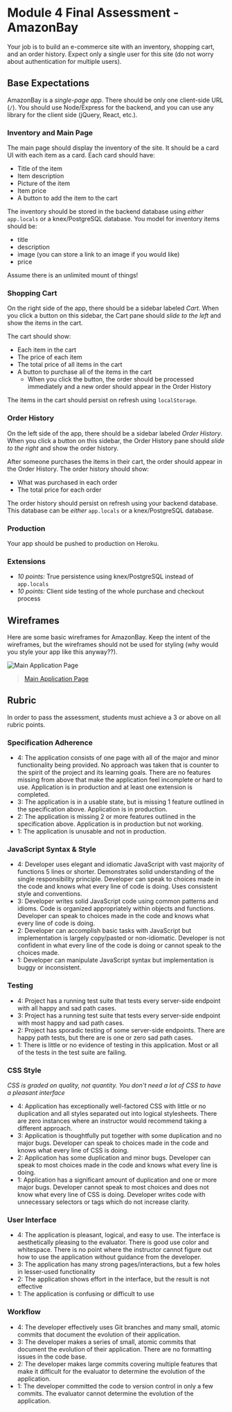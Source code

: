 # Module 4 Final Assessment - AmazonBay

Your job is to build an e-commerce site with an inventory, shopping cart, and an order history. Expect only a single user for this site (do not worry about authentication for multiple users).

## Base Expectations

AmazonBay is a _single-page app_. There should be only one client-side URL (`/`). You should use Node/Express for the backend, and you can use any library for the client side (jQuery, React, etc.).

### Inventory and Main Page

The main page should display the inventory of the site. It should be a card UI with each item as a card. Each card should have:

- Title of the item
- Item description
- Picture of the item
- Item price
- A button to add the item to the cart

The inventory should be stored in the backend database using _either_ `app.locals` or a knex/PostgreSQL database. You model for inventory items should be:

- title
- description
- image (you can store a link to an image if you would like)
- price

Assume there is an unlimited mount of things!

### Shopping Cart

On the right side of the app, there should be a sidebar labeled *Cart*. When you click a button on this sidebar, the Cart pane should _slide to the left_ and show the items in the cart.

The cart should show:

- Each item in the cart
- The price of each item
- The total price of all items in the cart
- A button to purchase all of the items in the cart
  - When you click the button, the order should be processed immediately and a new order should appear in the Order History

The items in the cart should persist on refresh using `localStorage`.

### Order History

On the left side of the app, there should be a sidebar labeled *Order History*. When you click a button on this sidebar, the Order History pane should _slide to the right_ and show the order history.

After someone purchases the items in their cart, the order should appear in the Order History. The order history should show:

- What was purchased in each order
- The total price for each order

The order history should persist on refresh using your backend database. This database can be _either_ `app.locals` or a knex/PostgreSQL database.

### Production

Your app should be pushed to production on Heroku. 

### Extensions

- *10 points:* True persistence using knex/PostgreSQL instead of `app.locals`
- *10 points:* Client side testing of the whole purchase and checkout process

## Wireframes

Here are some basic wireframes for AmazonBay. Keep the intent of the wireframes, but the wireframes should not be used for styling (why would you style your app like this anyway??).

![Main Application Page](http://imgur.com/4ByuDdS)

<blockquote class="imgur-embed-pub" lang="en" data-id="a/IVrEP"><a href="//imgur.com/IVrEP">Main Application Page</a></blockquote><script async src="//s.imgur.com/min/embed.js" charset="utf-8"></script>

## Rubric

In order to pass the assessment, students must achieve a 3 or above on all rubric points.

### Specification Adherence

* 4: The application consists of one page with all of the major and minor functionality being provided. No approach was taken that is counter to the spirit of the project and its learning goals. There are no features missing from above that make the application feel incomplete or hard to use. Application is in production and at least one extension is completed.
* 3: The application is in a usable state, but is missing 1 feature outlined in the specification above. Application is in production.
* 2: The application is missing 2 or more features outlined in the specification above. Application is in production but not working.
* 1: The application is unusable and not in production.

### JavaScript Syntax & Style

* 4: Developer uses elegant and idiomatic JavaScript with vast majority of functions 5 lines or shorter. Demonstrates solid understanding of the single responsibility principle. Developer can speak to choices made in the code and knows what every line of code is doing. Uses consistent style and conventions.
* 3: Developer writes solid JavaScript code using common patterns and idioms. Code is organized appropriately within objects and functions. Developer can speak to choices made in the code and knows what every line of code is doing.
* 2: Developer can accomplish basic tasks with JavaScript but implementation is largely copy/pasted or non-idiomatic. Developer is not confident in what every line of the code is doing or cannot speak to the choices made.
* 1: Developer can manipulate JavaScript syntax but implementation is buggy or inconsistent.

### Testing

* 4: Project has a running test suite that tests every server-side endpoint with all happy and sad path cases.
* 3: Project has a running test suite that tests every server-side endpoint with most happy and sad path cases.
* 2: Project has sporadic testing of some server-side endpoints. There are happy path tests, but there are is one or zero sad path cases.
* 1: There is little or no evidence of testing in this application. Most or all of the tests in the test suite are failing.

### CSS Style

*CSS is graded on quality, not quantity. You don't need a lot of CSS to have a pleasant interface*

* 4: Application has exceptionally well-factored CSS with little or no duplication and all styles separated out into logical stylesheets. There are zero instances where an instructor would recommend taking a different approach.
* 3: Application is thoughtfully put together with some duplication and no major bugs. Developer can speak to choices made in the code and knows what every line of CSS is doing.
* 2: Application has some duplication and minor bugs. Developer can speak to most choices made in the code and knows what every line is doing.
* 1: Application has a significant amount of duplication and one or more major bugs. Developer cannot speak to most choices and does not know what every line of CSS is doing. Developer writes code with unnecessary selectors or tags which do not increase clarity.

### User Interface

* 4: The application is pleasant, logical, and easy to use. The interface is aesthetically pleasing to the evaluator. There is good use color and whitespace. There is no point where the instructor cannot figure out how to use the application without guidance from the developer.
* 3: The application has many strong pages/interactions, but a few holes in lesser-used functionality
* 2: The application shows effort in the interface, but the result is not effective
* 1: The application is confusing or difficult to use

### Workflow

* 4: The developer effectively uses Git branches and many small, atomic commits that document the evolution of their application.
* 3: The developer makes a series of small, atomic commits that document the evolution of their application. There are no formatting issues in the code base.
* 2: The developer makes large commits covering multiple features that make it difficult for the evaluator to determine the evolution of the application.
* 1: The developer committed the code to version control in only a few commits. The evaluator cannot determine the evolution of the application.

